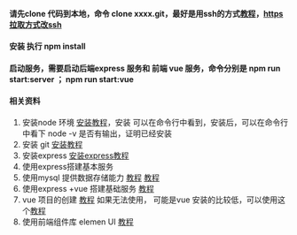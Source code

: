 #### 请先clone 代码到本地，命令 clone xxxx.git，最好是用ssh的方式[教程](https://www.jianshu.com/p/31cbbbc5f9fa)，[https 拉取方式改ssh](https://blog.csdn.net/yychuyu/article/details/80186783) 
#### 安装 执行 npm install
#### 启动服务，需要启动后端express 服务和 前端 vue 服务，命令分别是 npm run start:server ； npm run start:vue


#### 相关资料
1. 安装node 环境 [安装教程](https://www.runoob.com/nodejs/nodejs-install-setup.html)，安装 可以在命令行中看到，安装后，可以在命令行中看下 node -v 是否有输出，证明已经安装
2. 安装 git [安装教程](https://blog.csdn.net/Small_Yogurt/article/details/104966939)
3. 安装express  [安装express教程](https://expressjs.com/zh-cn/starter/installing.html)
3. 使用express搭建基本服务
4. 使用mysql 提供数据存储能力 [教程](https://expressjs.com/zh-cn/guide/database-integration.html#mysql) [教程](https://www.runoob.com/mysql/mysql-install.html)
5. 使用express +vue 搭建基础服务 [教程](https://zhuanlan.zhihu.com/p/116749549)
6. vue 项目的创建  [教程](https://cli.vuejs.org/zh/guide/creating-a-project.html#vue-create)  如果无法使用， 可能是vue 安装的比较低，可以使用这个[教程](https://www.jianshu.com/p/02b12c600c7b)
7. 使用前端组件库  elemen UI [教程](https://element.eleme.io/#/zh-CN/component/installation)